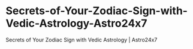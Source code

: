 # Secrets-of-Your-Zodiac-Sign-with-Vedic-Astrology-Astro24x7
Secrets of Your Zodiac Sign with Vedic Astrology | Astro24x7
